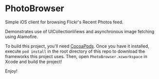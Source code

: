 # PhotoBrowser
Simple iOS client for browsing Flickr's Recent Photos feed.

Demonstrates use of UICollectionViews and asynchronous image fetching using Alamofire.

To build this project, you'll need [CocoaPods](https://guides.cocoapods.org/using/getting-started.html). Once you have it installed, execute `pod install` in the root directory of this repo to download the frameworks this project uses.  Then, open `PhotoBrowser.xcworkspace` in Xcode and build the project!

Enjoy!